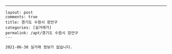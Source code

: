 ---
    layout: post
    comments: true
    title: 경기도 수원시 장안구
    categories: [실거래가]
    permalink: /apt/경기도 수원시 장안구
    ---

    2021-06-30 실거래 정보가 없습니다.

    